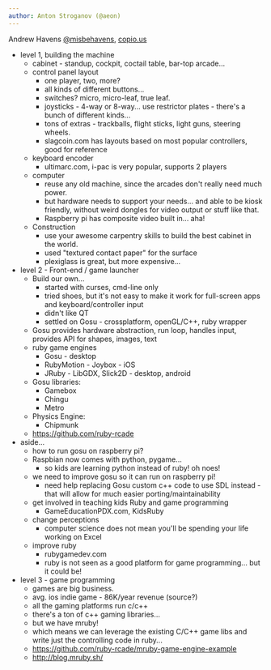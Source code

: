 ```yaml
---
author: Anton Stroganov (@aeon)
---
```


Andrew Havens [@misbehavens](http://twitter.com/misbehavens), [copio.us](http://copio.us/)

- level 1, building the machine
	- cabinet - standup, cockpit, coctail table, bar-top arcade... 
	- control panel layout
		- one player, two, more?
		- all kinds of different buttons...
		- switches? micro, micro-leaf, true leaf.
		- joysticks - 4-way or 8-way... use restrictor plates - there's a bunch of different kinds...
		- tons of extras - trackballs, flight sticks, light guns, steering wheels.
		- slagcoin.com has layouts based on most popular controllers, good for reference
	- keyboard encoder
		- ultimarc.com, i-pac is very popular, supports 2 players
	- computer
		- reuse any old machine, since the arcades don't really need much power.
		- but hardware needs to support your needs... and able to be kiosk friendly, without weird dongles for video output or stuff like that.
		- Raspberry pi has composite video built in... aha!
	- Construction
		- use your awesome carpentry skills to build the best cabinet in the world.
		- used "textured contact paper" for the surface
		- plexiglass is great, but more expensive...
- level 2 - Front-end / game launcher
	- Build our own... 
		- started with curses, cmd-line only
		- tried shoes, but it's not easy to make it work for full-screen apps and keyboard/controller input 
		- didn't like QT
		- settled on Gosu - crossplatform, openGL/C++, ruby wrapper
	- Gosu provides hardware abstraction, run loop, handles input, provides API for shapes, images, text
	- ruby game engines
		- Gosu - desktop
		- RubyMotion - Joybox - iOS
		- JRuby - LibGDX, Slick2D - desktop, android
	- Gosu libraries:
		- Gamebox
		- Chingu
		- Metro
	- Physics Engine:
		- Chipmunk
	- https://github.com/ruby-rcade
- aside...
	- how to run gosu on raspberry pi?
	- Raspbian now comes with python, pygame... 
		- so kids are learning python instead of ruby! oh noes!
	- we need to improve gosu so it can run on raspberry pi!
		- need help replacing Gosu custom c++ code to use SDL instead - that will allow for much easier porting/maintainability
	- get involved in teaching kids Ruby and game programming
		- GameEducationPDX.com, KidsRuby
	- change perceptions
		- computer science does not mean you'll be spending your life working on Excel
	- improve ruby
		- rubygamedev.com
		- ruby is not seen as a good platform for game programming... but it could be!
- level 3 - game programming
	- games are big business.
	- avg. ios indie game - 86K/year revenue (source?)
	- all the gaming platforms run c/c++
	- there's a ton of c++ gaming libraries...
	- but we have mruby!
	- which means we can leverage the existing C/C++ game libs and write just the controlling code in ruby... 
	- https://github.com/ruby-rcade/mruby-game-engine-example
	- http://blog.mruby.sh/
